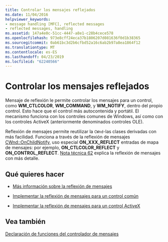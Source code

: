 ```yaml
---
title: Controlar los mensajes reflejados
ms.date: 11/04/2016
helpviewer_keywords:
- message handling [MFC], reflected messages
- reflected messages, handling
ms.assetid: 147a4e0c-51cc-4447-a8e1-c28b4cece578
ms.openlocfilehash: 973e8cff24eca37b1806207d081636f0d1b38365
ms.sourcegitcommit: 0ab61bc3d2b6cfbd52a16c6ab2b97a8ea1864f12
ms.translationtype: MT
ms.contentlocale: es-ES
ms.lasthandoff: 04/23/2019
ms.locfileid: "62240566"
---
```

# <a name="handling-reflected-messages"></a>Controlar los mensajes reflejados

Mensaje de reflexión le permite controlar los mensajes para un control, como **WM_CTLCOLOR**, **WM_COMMAND**, y **WM_NOTIFY**, dentro del propio control. Esto hace que el control más autocontenida y portátil. El mecanismo funciona con los controles comunes de Windows, así como con los controles ActiveX (anteriormente denominados controles OLE).

Reflexión de mensajes permite reutilizar la `CWnd`-las clases derivadas con más facilidad. Funciona a través de la reflexión de mensajes [CWnd::OnChildNotify](../mfc/reference/cwnd-class.md#onchildnotify), uso especial **ON_XXX_REFLECT** entradas de mapa de mensajes: por ejemplo, **ON_CTLCOLOR_REFLECT** y **ON_CONTROL_REFLECT**. [Nota técnica 62](../mfc/tn062-message-reflection-for-windows-controls.md) explica la reflexión de mensajes con más detalle.

## <a name="what-do-you-want-to-do"></a>Qué quieres hacer

- [Más información sobre la reflexión de mensajes](../mfc/tn062-message-reflection-for-windows-controls.md)

- [Implementar la reflexión de mensajes para un control común](../mfc/tn062-message-reflection-for-windows-controls.md)

- [Implementar la reflexión de mensajes para un control ActiveX](../mfc/mfc-activex-controls-subclassing-a-windows-control.md)

## <a name="see-also"></a>Vea también

[Declaración de funciones del controlador de mensajes](../mfc/declaring-message-handler-functions.md)
